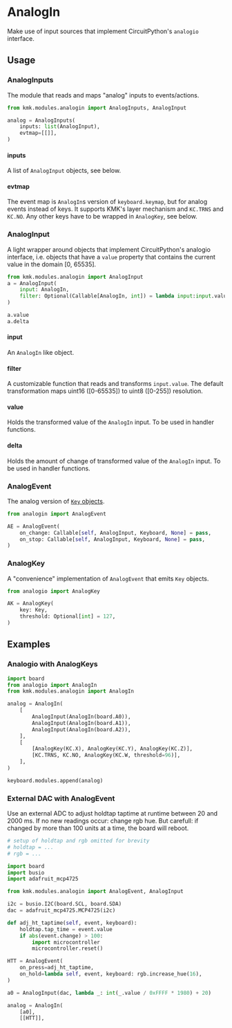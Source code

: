# AnalogIn

Make use of input sources that implement CircuitPython's `analogio` interface.

## Usage

### AnalogInputs 

The module that reads and maps "analog" inputs to events/actions.

```python
from kmk.modules.analogin import AnalogInputs, AnalogInput

analog = AnalogInputs(
    inputs: list(AnalogInput),
    evtmap=[[]],
)
```

#### inputs

A list of `AnalogInput` objects, see below.

#### evtmap

The event map is `AnalogIn`s version of `keyboard.keymap`, but for analog events
instead of keys.
It supports KMK's layer mechanism and `KC.TRNS` and `KC.NO`.
Any other keys have to be wrapped in `AnalogKey`, see below.

### AnalogInput

A light wrapper around objects that implement CircuitPython's analogio
interface, i.e. objects that have a `value` property that contains the current
value in the domain [0, 65535].

```python
from kmk.modules.analogin import AnalogInput
a = AnalogInput(
    input: AnalogIn,
    filter: Optional(Callable[AnalogIn, int]) = lambda input:input.value>>8,
)

a.value
a.delta

```

#### input

An `AnalogIn` like object.

#### filter

A customizable function that reads and transforms `input.value`.
The default transformation maps uint16 ([0-65535]) to uint8 ([0-255]) resolution.

#### value

Holds the transformed value of the `AnalogIn` input.
To be used in handler functions.

#### delta

Holds the amount of change of transformed value of the `AnalogIn` input.
To be used in handler functions.


### AnalogEvent

The analog version of [`Key` objects](keys.md).

```python
from analogin import AnalogEvent

AE = AnalogEvent(
    on_change: Callable[self, AnalogInput, Keyboard, None] = pass,
    on_stop: Callable[self, AnalogInput, Keyboard, None] = pass,
)
```

### AnalogKey

A "convenience" implementation of `AnalogEvent` that emits `Key` objects.

```python
from analogio import AnalogKey

AK = AnalogKey(
    key: Key,
    threshold: Optional[int] = 127,
)
```

## Examples

### Analogio with AnalogKeys

```python
import board
from analogio import AnalogIn
from kmk.modules.analogin import AnalogIn

analog = AnalogIn(
    [
        AnalogInput(AnalogIn(board.A0)),
        AnalogInput(AnalogIn(board.A1)),
        AnalogInput(AnalogIn(board.A2)),
    ],
    [
        [AnalogKey(KC.X), AnalogKey(KC.Y), AnalogKey(KC.Z)],
        [KC.TRNS, KC.NO, AnalogKey(KC.W, threshold=96)],
    ],
)

keyboard.modules.append(analog)
```

### External DAC with AnalogEvent

Use an external ADC to adjust holdtap taptime at runtime between 20 and 2000 ms.
If no new readings occur: change rgb hue.
But carefull: if changed by more than 100 units at a time, the board will reboot.

```python
# setup of holdtap and rgb omitted for brevity
# holdtap = ...
# rgb = ...

import board
import busio
import adafruit_mcp4725

from kmk.modules.analogin import AnalogEvent, AnalogInput

i2c = busio.I2C(board.SCL, board.SDA)
dac = adafruit_mcp4725.MCP4725(i2c)

def adj_ht_taptime(self, event, keyboard):
    holdtap.tap_time = event.value
    if abs(event.change) > 100:
        import microcontroller
        microcontroller.reset()

HTT = AnalogEvent(
    on_press=adj_ht_taptime,
    on_hold=lambda self, event, keyboard: rgb.increase_hue(16),
)

a0 = AnalogInput(dac, lambda _: int(_.value / 0xFFFF * 1980) + 20)

analog = AnalogIn(
    [a0],
    [[HTT]],
```
